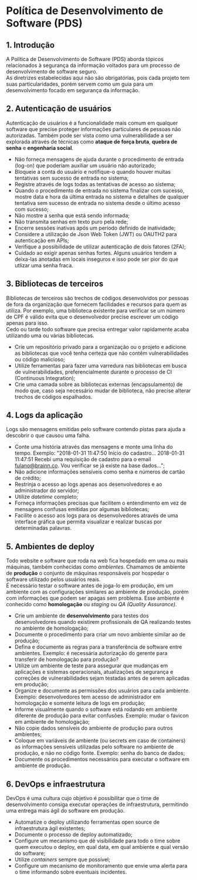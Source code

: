 # Política de Desenvolvimento de Software (PDS)

## 1. Introdução

A Política de Desenvolvimento de Software (PDS) aborda tópicos relacionados à segurança da informação voltados para um processo de desenvolvimento de software seguro.  
As diretrizes estabelecidas aqui não são obrigatórias, pois cada projeto tem suas particularidades, porém servem como um guia para um desenvolvimento focado em segurança da informação.

## 2. Autenticação de usuários

Autenticação de usuários é a funcionalidade mais comum em qualquer software que precise proteger informações particulares de pessoas não autorizadas. Também pode ser vista como uma vulnerabilidade a ser explorada através de técnicas como **ataque de força bruta**, **quebra de senha** e **engenharia social**.

- Não forneça mensagens de ajuda durante o procedimento de entrada (log-on) que poderiam auxiliar um usuário não autorizado;
- Bloqueie a conta do usuário e notifique-o quando houver muitas tentativas sem sucesso de entrada no sistema;
- Registre através de logs todas as tentativas de acesso ao sistema;
- Quando o procedimento de entrada no sistema finalizar com sucesso, mostre data e hora da última entrada no sistema e detalhes de qualquer tentativa sem sucesso de entrada no sistema desde o último acesso com sucesso;
- Não mostre a senha que está sendo informada;
- Não transmita senhas em texto puro pela rede;
- Encerre sessões inativas após um período definido de inatividade;
- Considere a utilização de Json Web Token (JWT) ou OAUTH2 para autenticação em APIs;
- Verifique a possibilidade de utilizar autenticação de dois fatores (2FA);
- Cuidado ao exigir apenas senhas fortes. Alguns usuários tendem a deixa-las anotadas em locais inseguros e isso pode ser pior do que utlizar uma senha fraca.

## 3. Bibliotecas de terceiros

Bibliotecas de terceiros são trechos de códigos desenvolvidos por pessoas de fora da organização que fornecem facilidades e recursos para quem as utiliza. Por exemplo, uma biblioteca existente para verificar se um número de CPF é válido evita que o desenvolvedor precise escrever um código apenas para isso.  
Cedo ou tarde todo software que precisa entregar valor rapidamente acaba utilizando uma ou várias bibliotecas.

- Crie um repositório privado para a organização ou o projeto e adicione as bibliotecas que você tenha certeza que não contêm vulnerabilidades ou código malicioso;
- Utilize ferramentas para fazer uma varredura nas bibliotecas em busca de vulnerabilidades, preferencialmente durante o processo de CI (Continuous Integration);
- Crie uma camada sobre as bibliotecas externas (encapsulamento) de modo que, caso seja necessário mudar de biblioteca, não precise alterar trechos de códigos espalhados.

## 4. Logs da aplicação

Logs são mensagens emitidas pelo software contendo pistas para ajuda a descobrir o que causou uma falha.

- Conte uma história através das mensagens e monte uma linha do tempo. Exemplo: "2018-01-31 11:47:50 Início do cadastro... 2018-01-31 11:47:51 Recebi uma requisição de cadastro para o email fulano@brainn.co. Vou verificar se já existe na base dados...";
- Não adicione informações sensíveis como senha e números de cartão de crédito;
- Restrinja o acesso ao logs apenas aos desenvolvedores e ao administrador do servidor;
- Utilize *datetime* completo;
- Forneça informações precisas que facilitem o entendimento em vez de mensagens confusas emitidas por algumas bibliotecas;
- Facilite o acesso aos logs para os desenvolvedores através de uma interface gráfica que permita visualizar e realizar buscas por determinadas palavras.

## 5. Ambientes de deploy

Todo website e software que roda na web fica hospedado em uma ou mais máquinas, também conhecidas como *ambientes*. Chamamos de ambiente de **produção** o conjunto de máquinas responsáveis por hospedar o software utilizado pelos usuários reais.  
É necessário testar o software antes de joga-lo em produção, em um ambiente com as configurações similares ao ambiente de produção, porém com informações que podem ser apagas sem problema. Esse ambiente é conhecido como **homologação** ou *staging* ou *QA (Quality Assurance)*. 

- Crie um ambiente de **desenvolvimento** para testes dos desenvolvedores quando existirem profissionais de QA realizando testes no ambiente de homologação;
- Documente o procedimento para criar um novo ambiente similar ao de produção;
- Defina e documente as regras para a transferência de software entre ambientes. Exemplo: é necessária autorização do gerente para transferir de homologação para produção?
- Utilize um ambiente de teste para assegurar que mudanças em aplicações e sistemas operacionais, atualizações de segurança e correções de vulnerabilidades sejam testadas antes de serem aplicadas em produção;
- Organize e documente as permissões dos usuários para cada ambiente. Exemplo: desenvolvedores tem acesso de administrador em homologação e somente leitura de logs em produção;
- Informe visualmente quando o software está rodando em ambiente diferente de produção para evitar confusões. Exemplo: mudar o favicon em ambiente de homologação;
- Não copie dados sensíveis do ambiente de produção para outros ambientes;
- Coloque em variáveis de ambiente (ou secrets em caso de containers) as informações sensíveis utilizadas pelo software no ambiente de produção, e não no código fonte. Exemplo: senha do banco de dados;
- Documente os procedimentos necessários para executar o software em ambiente de produção.

## 6. DevOps e infraestrutura

DevOps é uma cultura cujo objetivo é possibilitar que o time de desenvolvimento consiga executar operações de infraestrutura, permitindo uma entrega mais ágil do software em produção.

- Automatize o deploy utilizando ferramentas open source de infraestrutura ágil existentes;
- Documente o processo de deploy automatizado;
- Configure um mecanismo que dê visibilidade para todo o time sobre quem executou o deploy, em qual data, em qual ambiente e qual versão do software;
- Utilize *containers* sempre que possível;
- Configure um mecanismo de monitoramento que envie uma alerta para o time informando sobre eventuais incidentes.
